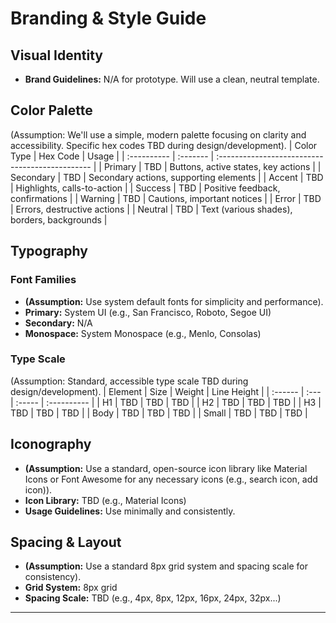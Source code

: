 # Branding & Style Guide

## Visual Identity

  * **Brand Guidelines:** N/A for prototype. Will use a clean, neutral template.

## Color Palette

(Assumption: We'll use a simple, modern palette focusing on clarity and accessibility. Specific hex codes TBD during design/development).
| Color Type  | Hex Code | Usage                                           |
| :---------- | :------- | :---------------------------------------------- |
| Primary     | TBD      | Buttons, active states, key actions             |
| Secondary   | TBD      | Secondary actions, supporting elements        |
| Accent      | TBD      | Highlights, calls-to-action                     |
| Success     | TBD      | Positive feedback, confirmations              |
| Warning     | TBD      | Cautions, important notices                   |
| Error       | TBD      | Errors, destructive actions                   |
| Neutral     | TBD      | Text (various shades), borders, backgrounds |

## Typography

### Font Families

  * **(Assumption:** Use system default fonts for simplicity and performance).
  * **Primary:** System UI (e.g., San Francisco, Roboto, Segoe UI)
  * **Secondary:** N/A
  * **Monospace:** System Monospace (e.g., Menlo, Consolas)

### Type Scale

(Assumption: Standard, accessible type scale TBD during design/development).
| Element | Size | Weight | Line Height |
| :------ | :--- | :----- | :---------- |
| H1      | TBD  | TBD    | TBD         |
| H2      | TBD  | TBD    | TBD         |
| H3      | TBD  | TBD    | TBD         |
| Body    | TBD  | TBD    | TBD         |
| Small   | TBD  | TBD    | TBD         |

## Iconography

  * **(Assumption:** Use a standard, open-source icon library like Material Icons or Font Awesome for any necessary icons (e.g., search icon, add icon)).
  * **Icon Library:** TBD (e.g., Material Icons)
  * **Usage Guidelines:** Use minimally and consistently.

## Spacing & Layout

  * **(Assumption:** Use a standard 8px grid system and spacing scale for consistency).
  * **Grid System:** 8px grid
  * **Spacing Scale:** TBD (e.g., 4px, 8px, 12px, 16px, 24px, 32px...)

-----
